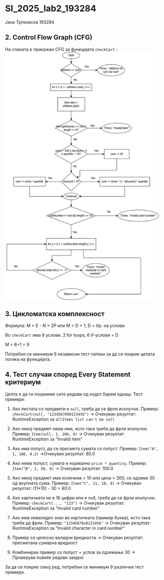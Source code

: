 # SI_2025_lab2_193284
Јана Трпковска 193284

## 2. Control Flow Graph (CFG)
На сликата е прикажан CFG за функцијата `checkCart` : 
![CFG](CFG_checkCart.jpg)



## 3. Цикломатска комплексност
Формула:
M = E - N + 2P или M = D + 1, D = бр. на услови

Во `checkCart` има 8 услови.
2 for loops, 6 if-услови = D

М = 8+1 = 9

Потребни се минимум 9 независни тест патеки за да се покрие целата логика на функцијата.


## 4. Тест случаи според Every Statement критериум
Целта е да ги покриеме сите редови од кодот барем еднаш. Тест примери:

1. Ако листата со предмети е `null`, треба да се фрли исклучок.
Пример: `checkCart(null, "1234567890123456")`
-> Очекуван резултат: RuntimeException за `allItems list can't be null`

2. Ако некој предмет нема име, исто така треба да фрли исклучок.
Пример: `Item(null, 1, 100, 0)`
-> Очекуван резултат: RuntimeException за "Invalid item"

3. Ако има попуст, да се пресмета сумата со попуст.
Пример: `Item("A", 1, 100, 0.2)`
->Очекуван резултат: 80.0

4. Ако нема попуст, сумата е нормално `price * quantity`.
Пример: `Item("B", 2, 50, 0)`
-> Очекуван резултат: 100.0

5. Ако некој предмет има количина > 10 или цена > 300, се одзема 30 од вкупната сума.
Пример: `Item("C", 11, 10, 0)`
-> Очекуван резултат: (11*10) - 30 = 80.0

6. Ако картичката не е 16 цифри или е null, треба да се фрли исклучок.
Пример: `checkCart(..., "123")`
-> Очекуван резултат: RuntimeException за "Invalid card number"

7. Ако има невалиден знак во картичката (пример буква), исто така треба да фрли.
Пример: `"12345678x0123456"`
-> Очекуван резултат: RuntimeException за "Invalid character in card number"

8. Пример со целосно валидни вредности
-> Очекуван резултат: пресметана сумарна вредност

9. Комбиниран пример со попуст + услов за одземање 30
-> Проверува повеќе редови заедно

За да се покрие секој ред, потребни се минимум 9 различни тест примери.